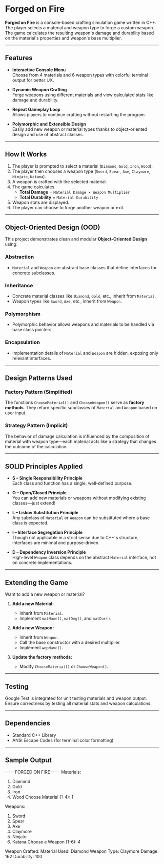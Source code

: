 #  Forged on Fire 

**Forged on Fire** is a console-based crafting simulation game written in C++. The player selects a material and weapon type to forge a custom weapon. The game calculates the resulting weapon's damage and durability based on the material's properties and weapon's base multiplier.

---

##  Features

-  **Interactive Console Menu**  
  Choose from 4 materials and 6 weapon types with colorful terminal output for better UX.

-  **Dynamic Weapon Crafting**  
  Forge weapons using different materials and view calculated stats like damage and durability.

-  **Repeat Gameplay Loop**  
  Allows players to continue crafting without restarting the program.

-  **Polymorphic and Extensible Design**  
  Easily add new weapon or material types thanks to object-oriented design and use of abstract classes.

---

##  How It Works

1. The player is prompted to select a material (`Diamond`, `Gold`, `Iron`, `Wood`).
2. The player then chooses a weapon type (`Sword`, `Spear`, `Axe`, `Claymore`, `Ninjato`, `Katana`).
3. A weapon is crafted with the selected material.
4. The game calculates:
   - **Total Damage** = `Material Damage × Weapon Multiplier`
   - **Total Durability** = `Material Durability`
5. Weapon stats are displayed.
6. The player can choose to forge another weapon or exit.

---

##  Object-Oriented Design (OOD)

This project demonstrates clean and modular **Object-Oriented Design** using:

###  Abstraction
- `Material` and `Weapon` are abstract base classes that define interfaces for concrete subclasses.

###  Inheritance
- Concrete material classes like `Diamond`, `Gold`, etc., inherit from `Material`.
- Weapon types like `Sword`, `Axe`, etc., inherit from `Weapon`.

###  Polymorphism
- Polymorphic behavior allows weapons and materials to be handled via base class pointers.

###  Encapsulation
- Implementation details of `Material` and `Weapon` are hidden, exposing only relevant interfaces.

---

##  Design Patterns Used

###  Factory Pattern (Simplified)
The functions `ChooseMaterial()` and `ChooseWeapon()` serve as **factory methods**. They return specific subclasses of `Material` and `Weapon` based on user input.

###  Strategy Pattern (Implicit)
The behavior of damage calculation is influenced by the composition of material with weapon type—each material acts like a strategy that changes the outcome of the calculation.

---

##  SOLID Principles Applied

- **S – Single Responsibility Principle**  
  Each class and function has a single, well-defined purpose.

- **O – Open/Closed Principle**  
  You can add new materials or weapons without modifying existing classes—just extend!

- **L – Liskov Substitution Principle**  
  Any subclass of `Material` or `Weapon` can be substituted where a base class is expected.

- **I – Interface Segregation Principle**  
  Though not applicable in a strict sense due to C++'s structure, interfaces are minimal and purpose-driven.

- **D – Dependency Inversion Principle**  
  High-level `Weapon` class depends on the abstract `Material` interface, not on concrete implementations.

---

##  Extending the Game

Want to add a new weapon or material?

1. **Add a new Material:**
   - Inherit from `Material`.
   - Implement `matName()`, `matDmg()`, and `matDur()`.

2. **Add a new Weapon:**
   - Inherit from `Weapon`.
   - Call the base constructor with a desired multiplier.
   - Implement `wepName()`.

3. **Update the factory methods:**
   - Modify `ChooseMaterial()` or `ChooseWeapon()`.

---

##  Testing

Google Test is integrated for unit testing materials and weapon output.  
Ensure correctness by testing all material stats and weapon calculations.

---

##  Dependencies

- Standard C++ Library
- ANSI Escape Codes (for terminal color formatting)

---

##  Sample Output

-----FORGED ON FIRE-----
Materials:
1. Diamond
2. Gold
3. Iron
4. Wood
Choose Material (1-4): 1

Weapons:
1. Sword
2. Spear
3. Axe
4. Claymore
5. Ninjato
6. Katana
Choose a Weapon (1-6): 4

Weapon Crafted:
Material Used: Diamond
Weapon Type: Claymore
Damage: 162
Durability: 100
